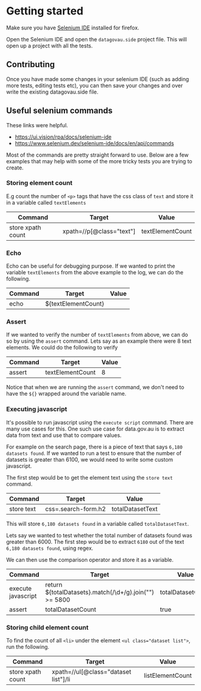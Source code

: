 # Getting started

Make sure you have [Selenium IDE](https://www.selenium.dev/selenium-ide/) installed for firefox.

Open the Selenium IDE and open the `datagovau.side` project file. This will open up a project with all the tests.

## Contributing

Once you have made some changes in your selenium IDE (such as adding more tests, editing tests etc), you can then save your changes and over write the existing datagovau.side file.

## Useful selenium commands

These links were helpful.

- https://ui.vision/rpa/docs/selenium-ide
- https://www.selenium.dev/selenium-ide/docs/en/api/commands

Most of the commands are pretty straight forward to use. Below are a few examples that may help with some of the more tricky tests you are trying to create.

### Storing element count

E.g count the number of `<p>` tags that have the css class of `text` and store it in a variable called `textElements`

| Command           | Target                   | Value            |
| ----------------- | ------------------------ | ---------------- |
| store xpath count | xpath=//p[@class="text"] | textElementCount |

### Echo

Echo can be useful for debugging purpose.
If we wanted to print the variable `textElements` from the above example to the log, we can do the following.

| Command | Target              | Value |
| ------- | ------------------- | ----- |
| echo    | ${textElementCount} |       |

### Assert

If we wanted to verify the number of `textElements` from above, we can do so by using the `assert` command. Lets say as an example there were 8 text elements. We could do the following to verify

| Command | Target           | Value |
| ------- | ---------------- | ----- |
| assert  | textElementCount | 8     |

Notice that when we are running the `assert` command, we don't need to have the `${}` wrapped around the variable name.

### Executing javascript

It's possible to run javascript using the `execute script` command. There are many use cases for this. One such use case for data.gov.au is to extract data from text and use that to compare values.

For example on the search page, there is a piece of text that says `6,180 datasets found`. If we wanted to run a test to ensure that the number of datasets is greater than 6100, we would need to write some custom javascript.

The first step would be to get the element text using the `store text` command.

| Command    | Target              | Value            |
| ---------- | ------------------- | ---------------- |
| store text | css=.search-form.h2 | totalDatasetText |

This will store `6,180 datasets found` in a variable called `totalDatasetText`.

Lets say we wanted to test whether the total number of datasets found was greater than 6000. The first step would be to extract `6180` out of the text `6,180 datasets found`, using regex.

We can then use the comparison operator and store it as a variable.

| Command            | Target                                                 | Value             |
| ------------------ | ------------------------------------------------------ | ----------------- |
| execute javascript | return ${totalDatasets}.match(/\d+/g).join("") >= 5800 | totalDatasetCount |
| assert             | totalDatasetCount                                      | true              |

### Storing child element count

To find the count of all `<li>` under the element `<ul class="dataset list">`, run the following.

| Command           | Target                               | Value            |
| ----------------- | ------------------------------------ | ---------------- |
| store xpath count | xpath=//ul[@class="dataset list"]/li | listElementCount |
